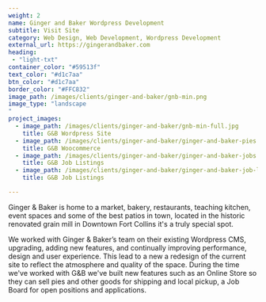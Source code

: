 ```yaml
---
weight: 2
name: Ginger and Baker Wordpress Development
subtitle: Visit Site
category: Web Design, Web Development, Wordpress Development
external_url: https://gingerandbaker.com
heading:
 - "light-txt"
container_color: "#59513f"
text_color: "#d1c7aa"
btn_color: "#d1c7aa"
border_color: "#FFC832"
image_path: /images/clients/ginger-and-baker/gnb-min.png
image_type: "landscape
"
project_images:
  - image_path: /images/clients/ginger-and-baker/gnb-min-full.jpg
    title: G&B Wordpress Site
  - image_path: /images/clients/ginger-and-baker/ginger-and-baker-pies.png
    title: G&B Woocommerce 
  - image_path: /images/clients/ginger-and-baker/ginger-and-baker-jobs.png
    title: G&B Job Listings
  - image_path: /images/clients/ginger-and-baker/ginger-and-baker-job-listing.png
    title: G&B Job Listings

---
```


Ginger & Baker is home to a market, bakery, restaurants, teaching kitchen, event spaces and some of the best patios in town, located in the historic renovated grain mill in Downtown Fort Collins it's a truly special spot.

We worked with Ginger &amp; Baker’s team on their existing Wordpress CMS, upgrading, adding new features, and continually improving performance, design and user experience. This lead to a new a redesign of the current site to reflect the atmosphere and quality of the space. During the time we've worked with G&B we've built new features such as an Online Store so they can sell pies and other goods for shipping and local pickup, a Job Board for open positions and applications.